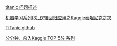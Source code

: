 
[titanic 问题描述](https://www.kaggle.com/c/titanic)

[ 机器学习系列(3)_逻辑回归应用之Kaggle泰坦尼克之灾](http://blog.csdn.net/han_xiaoyang/article/details/49797143)

[TiTanic github](https://github.com/HanXiaoyang/Kaggle_Titanic)

[分分钟，杀入Kaggle TOP 5% 系列](https://zhuanlan.zhihu.com/p/28795160)
